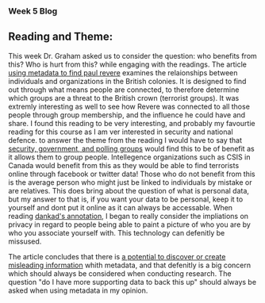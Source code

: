 ### Week 5 Blog


## Reading and Theme: 
This week Dr. Graham asked us to consider the question: who benefits from this? Who is hurt from this? while engaging with the readings. 
The article [using metadata to find paul revere](https://kieranhealy.org/blog/archives/2013/06/09/using-metadata-to-find-paul-revere/) examines the relaionships between individuals and organizations in the British colonies. It is designed to find out through what means people are connected, to therefore determine which groups are a threat to the British crown (terrorist groups). It was extremly interesting as well to see how Revere was connected to all those people through group membership, and the influence he could have and share.
I found this reading to be very interesting, and probably my favourtie reading for this course as I am ver interested in security and national defence. 
to answer the theme from the reading I would have to say that [security, government, and polling groups](https://hyp.is/77iuVovWEemcPSfpd_EVIQ/kieranhealy.org/blog/archives/2013/06/09/using-metadata-to-find-paul-revere/) would find this to be of benefit as it allows them to group people. Intellegence organizations such as CSIS in Canada would benefit from this as they would be able to find terrorists online through facebook or twitter data!
Those who do not benefit from this is the average person who might just be linked to individuals by mistake or are relatives. This does bring about the question of what is personal data, but my answer to that is, if you want your data to be personal, keep it to yourself and dont put it online as it can always be accessable. 
When reading [dankad's annotation](https://hyp.is/L8lIAoezEemJFo8cLyz6kg/kieranhealy.org/blog/archives/2013/06/09/using-metadata-to-find-paul-revere/), I began to really consider the impliations on privacy in regard to people being able to paint a picture of who you are by who you associate yourself with. This technology can defenitly be missused.

The article concludes that there is [a potential to discover or create misleading information](https://hyp.is/PBDIRIvaEemVZS_AxcPWnQ/kieranhealy.org/blog/archives/2013/06/09/using-metadata-to-find-paul-revere/) whith metadata, and that defenitly is a big concern which should always be considered when conducting research. The question "do I have more supporting data to back this up" should always be asked when using metadata in my opinion. 
